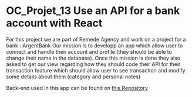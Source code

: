 # OC_Projet_13 Use an API for a bank account with React

For this project we are part of Remede Agency and work on a project for a bank : ArgentBank
Our mission is to developp an app which allow user to connect and handle their account and profile (they should be able to change their name in the database). Once this mission is done they also asked to get our view regarding how they should code their API for their transaction feature which should allow user to see transaction and modify some details about them (category and personal notes)

Back-end used in this app can be found on [this Repository](https://github.com/OpenClassrooms-Student-Center/Project-10-Bank-API/tree/master)
